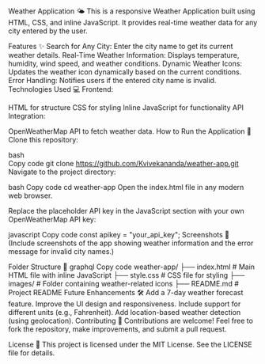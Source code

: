 Weather Application 🌤️
This is a responsive Weather Application built using HTML, CSS, and inline JavaScript. It provides real-time weather data for any city entered by the user.

Features ✨
Search for Any City: Enter the city name to get its current weather details.
Real-Time Weather Information: Displays temperature, humidity, wind speed, and weather conditions.
Dynamic Weather Icons: Updates the weather icon dynamically based on the current conditions.
Error Handling: Notifies users if the entered city name is invalid.
Technologies Used 💻
Frontend:

HTML for structure
CSS for styling
Inline JavaScript for functionality
API Integration:

OpenWeatherMap API to fetch weather data.
How to Run the Application 🚀
Clone this repository:

bash      
Copy code
git clone https://github.com/Kvivekananda/weather-app.git
Navigate to the project directory:

bash
Copy code
cd weather-app
Open the index.html file in any modern web browser.

Replace the placeholder API key in the JavaScript section with your own OpenWeatherMap API key:

javascript
Copy code
const apikey = "your_api_key";
Screenshots 📸
(Include screenshots of the app showing weather information and the error message for invalid city names.)

Folder Structure 📂
graphql
Copy code
weather-app/
├── index.html            # Main HTML file with inline JavaScript
├── style.css             # CSS file for styling
├── images/               # Folder containing weather-related icons
├── README.md             # Project README
Future Enhancements 🛠️
Add a 7-day weather forecast feature.
Improve the UI design and responsiveness.
Include support for different units (e.g., Fahrenheit).
Add location-based weather detection (using geolocation).
Contributing 🤝
Contributions are welcome! Feel free to fork the repository, make improvements, and submit a pull request.

License 📜
This project is licensed under the MIT License. See the LICENSE file for details.








